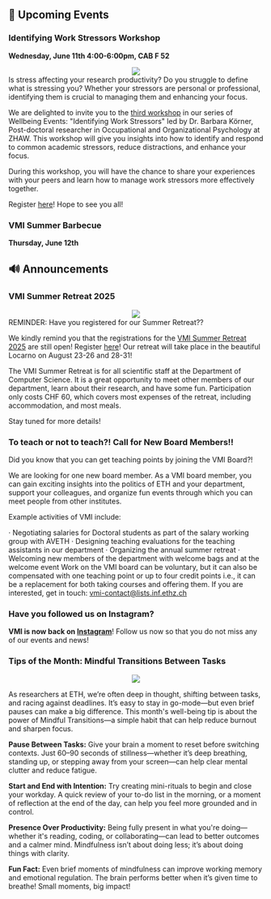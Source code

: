 

## 📅 Upcoming Events


### Identifying Work Stressors Workshop

**Wednesday, June 11th 4:00-6:00pm, CAB F 52**

<center>
  <img src="https://vmi.ethz.ch/images/2025-work-stressors-workshop.jpg"/>
</center>
Is stress affecting your research productivity? Do you struggle to define what is stressing you? Whether your stressors are personal or professional, identifying them is crucial to managing them and enhancing your focus.

We are delighted to invite you to the [third workshop](http://vmi.ethz.ch/news/event/2025/04/29/work-stressors-workshop/) in our series of Wellbeing Events: "Identifying Work Stressors" led by Dr. Barbara Körner, Post-doctoral researcher in Occupational and Organizational Psychology at ZHAW. This workshop will give you insights into how to identify and respond to common academic stressors, reduce distractions, and enhance your focus.

During this workshop, you will have the chance to share your experiences with your peers and learn how to manage work stressors more effectively together.

Register [here](https://docs.google.com/forms/d/e/1FAIpQLSdJzQtAahB87DDQ6sDASnZkwa9XtYBKnAsPjoLlgaunvqnfHQ/viewform?usp=header)! Hope to see you all!
 
### VMI Summer Barbecue

**Thursday, June 12th**



## 🔊 Announcements
### VMI Summer Retreat 2025

<center>
  <img src="https://vmi.ethz.ch/images/2025-summer-retreat-poster.png"/>
</center>
REMINDER: Have you registered for our Summer Retreat??

We kindly remind you that the registrations for the [VMI Summer Retreat 2025](http://vmi.ethz.ch/news/event/2025/04/03/summer-retreat/) are still open! Register [here](https://docs.google.com/forms/d/e/1FAIpQLScrWNC8SlHfW0YXgO60thi0IhwyBhD5VgQA6uBIDA1dQkA6-A/viewform?usp=sharing)!
Our retreat will take place in the beautiful Locarno on August 23-26 and 28-31!

The VMI Summer Retreat is for all scientific staff at the Department of Computer Science. It is a great opportunity to meet other members of our department, learn about their research, and have some fun. Participation only costs CHF 60, which covers most expenses of the retreat, including accommodation, and most meals.

Stay tuned for more details!

### To teach or not to teach?! Call for New Board Members!!

Did you know that you can get teaching points by joining the VMI Board?!

We are looking for one new board member. As a VMI board member, you can gain exciting insights into the politics of ETH and your department, support your colleagues, and organize fun events through which you can meet people from other institutes.

Example activities of VMI include:

·       Negotiating salaries for Doctoral students as part of the salary working group with AVETH
·       Designing teaching evaluations for the teaching assistants in our department
·       Organizing the annual summer retreat 
·       Welcoming new members of the department with welcome bags and at the welcome event
Work on the VMI board can be voluntary, but it can also be compensated with one teaching point or up to four credit points i.e., it can be a replacement for both taking courses and offering them. If you are interested, get in touch: [vmi-contact@lists.inf.ethz.ch](vmi-contact@lists.inf.ethz.ch)



### Have you followed us on Instagram?

 **VMI is now back on [Instagram](https://www.instagram.com/vmi.ethz?utm_source=ig_web_button_share_sheet&igsh=ZDNlZDc0MzIxNw==)**! Follow us now so that you do not miss any of our events and news!




### Tips of the Month: Mindful Transitions Between Tasks 


<center>
  <img src="https://vmi.ethz.ch//images/2025-newsletter-mindful-transition.jpg">
</center>


As researchers at ETH, we’re often deep in thought, shifting between tasks, and racing against deadlines. It’s easy to stay in go-mode—but even brief pauses can make a big difference. This month's well-being tip is about the power of Mindful Transitions—a simple habit that can help reduce burnout and sharpen focus.

**Pause Between Tasks:** Give your brain a moment to reset before switching contexts. Just 60–90 seconds of stillness—whether it’s deep breathing, standing up, or stepping away from your screen—can help clear mental clutter and reduce fatigue.

**Start and End with Intention:** Try creating mini-rituals to begin and close your workday. A quick review of your to-do list in the morning, or a moment of reflection at the end of the day, can help you feel more grounded and in control.

**Presence Over Productivity:** Being fully present in what you're doing—whether it's reading, coding, or collaborating—can lead to better outcomes and a calmer mind. Mindfulness isn’t about doing less; it’s about doing things with clarity.

**Fun Fact:** Even brief moments of mindfulness can improve working memory and emotional regulation. The brain performs better when it’s given time to breathe! Small moments, big impact!
